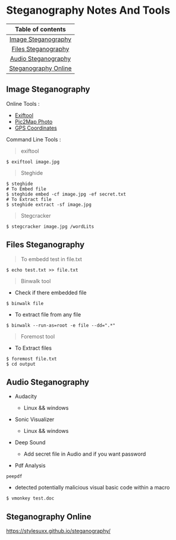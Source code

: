 # Steganography Notes And Tools

| Table of contents |
|     :---:      |
| [Image Steganography](https://github.com/ahmed-al-maghraby/Steganography/blob/main/README.md#image-steganography)     | 
| [Files Steganography](https://github.com/ahmed-al-maghraby/Steganography/blob/main/README.md#files-steganography)       |
| [Audio Steganography](https://github.com/ahmed-al-maghraby/Steganography/blob/main/README.md#audio-steganography)       |
| [Steganography Online](https://github.com/ahmed-al-maghraby/Steganography/blob/main/README.md#Steganography-Online)       |


## Image Steganography
Online Tools :
+ [Exiftool](https://exif.tools/)
+ [Pic2Map Photo](https://www.pic2map.com)
+ [GPS Coordinates](https://www.gps-coordinates.net)<br>

Command Line Tools :
> exiftool <br>
```
$ exiftool image.jpg
```
> Steghide <br>
```
$ steghide 
# To Embed file
$ steghide embed -cf image.jpg -ef secret.txt
# To Extract file
$ steghide extract -sf image.jpg
```
> Stegcracker <br>
```
$ stegcracker image.jpg /wordLits
```

## Files Steganography

>  To embedd test in file.txt  <br>
```
$ echo test.txt >> file.txt
```
> Binwalk tool
+ Check if there embedded file
```
$ binwalk file
```
+ To extract file from any file
```
$ binwalk --run-as=root -e file --dd=".*"
```

> Foremost tool

+ To Extract files
```
$ foremost file.txt
$ cd output	
```

## Audio Steganography
+ Audacity
  - Linux && windows
+ Sonic Visualizer	
  - Linux && windows
+ Deep Sound	
  - Add secret file in Audio and if you want password



+ Pdf Analysis
```
peepdf
```

+ detected potentially malicious visual basic code within a macro
```
$ vmonkey test.doc
```

## Steganography Online
https://stylesuxx.github.io/steganography/

